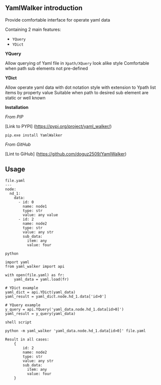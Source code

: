 YamlWalker introduction
-----------------------
Provide comfortable interface for operate yaml data

Containing 2 main features:
* `YQuery`
* `YDict`

**YQuery**

Allow querying of Yaml file in `Xpath/XQuery` look alike style
Comfortable when path sub elements not pre-defined

**YDict**

Allow operate yaml data with dot notation style with extension 
to Ypath list items by property value
Suitable when path to desired sub element are static or well known

**Installation**

*From PIP*

[Link to PYPI] (https://pypi.org/project/yaml_walker/)

~~~
pip.exe install YamlWalker
~~~

*From GitHub*

[Lint to GiHub] (https://github.com/doguz2509/YamlWalker)

## Usage
```
file.yaml
---
node:
  nd_1:
    data:
      - id: 0
        name: node1
        type: str
        value: any value
      - id: 2
        name: node2
        type: str
        value: any str
        sub_data:
          item: any
          value: four
```
```
python

import yaml
from yaml_walker import api

with open(file.yaml) as fr:
    yaml_data = yaml.load(fr)

# YDict example
yaml_dict = api.YDict(yaml_data)
yaml_result = yaml_dict.node.hd_1.data['id>0']

# YQuery example
y_query = api.YQuery('yaml_data.node.hd_1.data[id>0]')
yaml_result = y_query(yaml_data)
```
```
shell script

python -m yaml_walker 'yaml_data.node.hd_1.data[id>0]' file.yaml

```
```
Result in all cases: 
    {
        id: 2
        name: node2
        type: str
        value: any str
        sub_data:
          item: any
          value: four
    }
```